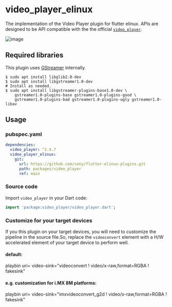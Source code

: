 # video_player_elinux

The implementation of the Video Player plugin for flutter elinux. APIs are designed to be API compatible with the the official [`video_player`](https://github.com/flutter/plugins/tree/master/packages/video_player).

![image](https://user-images.githubusercontent.com/62131389/124210378-43f06400-db26-11eb-8723-40dad0eb67b0.png)

## Required libraries

This plugin uses [GStreamer](https://gstreamer.freedesktop.org/) internally.

```Shell
$ sudo apt install libglib2.0-dev
$ sudo apt install libgstreamer1.0-dev
# Install as needed.
$ sudo apt install libgstreamer-plugins-base1.0-dev \
    gstreamer1.0-plugins-base gstreamer1.0-plugins-good \
    gstreamer1.0-plugins-bad gstreamer1.0-plugins-ugly gstreamer1.0-libav
```

## Usage

### pubspec.yaml
```yaml
dependencies:
  video_player: ^2.4.7
  video_player_elinux:
    git:
      url: https://github.com/sony/flutter-elinux-plugins.git
      path: packages/video_player
      ref: main
```

### Source code
Import `video_player` in your Dart code:
```dart
import 'package:video_player/video_player.dart';
```

### Customize for your target devices
If you this plugin on your target devices, you will need to customize the pipeline in the source file.So, replace the `videoconvert` element with a H/W accelerated element of your target device to perform well.

#### default:
playbin uri=<file> video-sink="videoconvert ! video/x-raw,format=RGBA ! fakesink"

#### e.g. customization for i.MX 8M platforms:
playbin uri=<file> video-sink="imxvideoconvert_g2d ! video/x-raw,format=RGBA ! fakesink"
